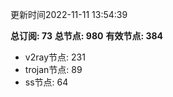 更新时间2022-11-11 13:54:39

**总订阅: 73**
**总节点: 980**
**有效节点: 384**
- v2ray节点: 231
- trojan节点: 89
- ss节点: 64
